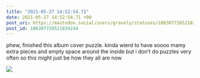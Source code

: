 ```yaml
---
title: "2021-05-27 14:52:54.71"
date: 2021-05-27 14:52:54.71 +00
post_uri: https://mastodon.social/users/gravely/statuses/106307726521834244
post_id: 106307726521834244
---
```

phew, finished this album cover puzzle. kinda wierd to have soooo mamy extra pieces and empty space around the inside but i don’t do puzzles very often so this might just be how they all are now


![](/images/106307726404775663.jpg)

